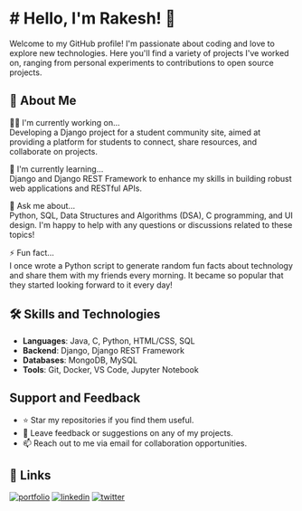 
# # Hello, I'm Rakesh! 👋

Welcome to my GitHub profile! I'm passionate about coding and love to explore new technologies. Here you'll find a variety of projects I've worked on, ranging from personal experiments to contributions to open source projects.


## 🚀 About Me

👩‍💻 I'm currently working on...  
Developing a Django project for a student community site, aimed at providing a platform for students to connect, share resources, and collaborate on projects.

🧠 I'm currently learning...  
Django and Django REST Framework to enhance my skills in building robust web applications and RESTful APIs.

💬 Ask me about...  
Python, SQL, Data Structures and Algorithms (DSA), C programming, and UI design. I'm happy to help with any questions or discussions related to these topics!


⚡️ Fun fact...  
I once wrote a Python script to generate random fun facts about technology and share them with my friends every morning. It became so popular that they started looking forward to it every day!


## 🛠 Skills and Technologies

- **Languages**: Java, C, Python, HTML/CSS, SQL
- **Backend**:  Django, Django REST Framework
- **Databases**: MongoDB, MySQL
- **Tools**: Git, Docker, VS Code, Jupyter Notebook



## Support and Feedback

- ⭐ Star my repositories if you find them useful.
- 💬 Leave feedback or suggestions on any of my projects.
- 📫 Reach out to me via email for collaboration opportunities.


## 🔗 Links
[![portfolio](https://img.shields.io/badge/linkedin-0A66C2?style=for-the-badge&logo=portfolio&logoColor=white)](rakeshp1423.github.io/meCore/)
[![linkedin](https://img.shields.io/badge/linkedin-0A66C2?style=for-the-badge&logo=linkedin&logoColor=white)](https://www.linkedin.com/in/rakesh-kumar-patra-8864b1258/)
[![twitter](https://img.shields.io/badge/twitter-1DA1F2?style=for-the-badge&logo=twitter&logoColor=white)](https://twitter.com/KumarRakesh1423)

